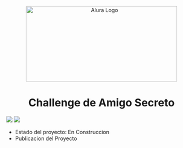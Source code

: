 <p align="center">
  <img width="400" height="200" alt="Alura Logo" src="https://github.com/user-attachments/assets/919c49ef-9a29-48e1-aeed-58eff98ef336">
</p>

<h1 align="center"> Challenge de Amigo Secreto </h1>
<p align="left">
<img src="https://img.shields.io/badge/Estado-En%20Desarrollo-%20purple">
<img src="https://img.shields.io/badge/Fecha%20Lanz-08%2F15%2F2025-%20blue">
</p>

- Estado del proyecto: En Construccion
- Publicacion del Proyecto
